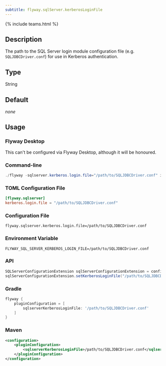 ```yaml
---
subtitle: flyway.sqlServer.kerberosLoginFile
---
```


{% include teams.html %}

## Description

The path to the SQL Server login module configuration file (e.g.
`SQLJDBCDriver.conf`) for use in Kerberos authentication.

## Type

String

## Default

<i>none</i>

## Usage

### Flyway Desktop

This can't be configured via Flyway Desktop, although it will be honoured.

### Command-line

```powershell
./flyway -sqlserver.kerberos.login.file="/path/to/SQLJDBCDriver.conf" info
```

### TOML Configuration File

```toml
[flyway.sqlserver]
kerberos.login.file = "/path/to/SQLJDBCDriver.conf"
```

### Configuration File

```properties
flyway.sqlserver.kerberos.login.file=/path/to/SQLJDBCDriver.conf
```

### Environment Variable

```properties
FLYWAY_SQL_SERVER_KERBEROS_LOGIN_FILE=/path/to/SQLJDBCDriver.conf
```

### API

```java
SQLServerConfigurationExtension sqlServerConfigurationExtension = configuration.getConfigurationExtension(SQLServerConfigurationExtension.class);
sqlServerConfigurationExtension.setKerberosLoginFile("/path/to/SQLJDBCDriver.conf");
```

### Gradle

```groovy
flyway {
    pluginConfiguration = [
        sqlserverKerberosLoginFile: '/path/to/SQLJDBCDriver.conf'
    ]
}
```

### Maven

```xml
<configuration>
    <pluginConfiguration>
        <sqlserverKerberosLoginFile>/path/to/SQLJDBCDriver.conf</sqlserverKerberosLoginFile>
    </pluginConfiguration>
</configuration>
```
